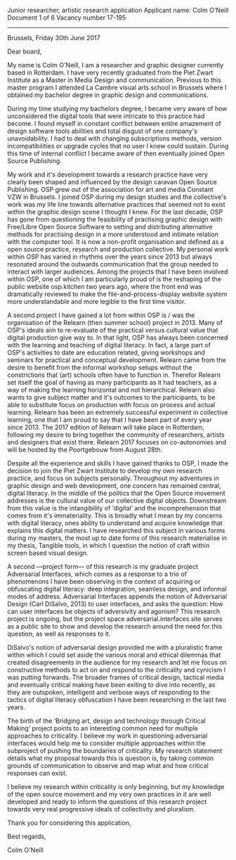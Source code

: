 Junior researcher, artistic research application
Applicant name: Colm O'Neill
Document 1 of 6
Vacancy number 17-195

---

Brussels, Friday 30th June 2017

Dear board,

My name is Colm O'Neill, I am a researcher and graphic designer currently based in Rotterdam. I have very recently graduated from the Piet Zwart Institute as a Master in Media Design and communication. Previous to this master program I attended La Cambre visual arts school in Brussels where I obtained my bachelor degree in graphic design and communications.

During my time studying my bachelors degree, I became very aware of how unconsidered the digital tools that were intricate to this practice had become. I found myself in constant conflict between entire amazement of design software tools abilities and total disgust of one company's unavoidability. I had to deal with changing subscriptions methods, version incompatibilities or upgrade cycles that no user I knew could sustain. During this time of internal conflict I became aware of then eventually joined Open Source Publishing.

My work and it's development towards a research practice have very clearly been shaped and influenced by the design caravan Open Source Publishing. OSP grew out of the association for art and media Constant VZW in Brussels. I joined OSP during my design studies and the collective's work was my life line towards alternative practices that seemed not to exist within the graphic design scene I thought I knew. For the last decade, OSP has gone from questioning the feasibility of practising graphic design with Free/Libre Open Source Software to setting and distributing alternative methods for practising design in a more understood and intimate relation with the computer tool. It is now a non-profit organisation and defined as a open source practice, research and production collective. My personal work within OSP has varied in rhythms over the years since 2013 but always resonated around the outwards communication that the group needed to interact with larger audiences. Among the projects that I have been involved within OSP, one of which I am particularly proud of is the reshaping of the public website osp.kitchen two years ago, where the front end was dramatically reviewed to make the file-and-process-display website system more understandable and more legible to the first time visitor.

A second project I have gained a lot from within OSP is / was the organisation of the Relearn (then summer school) project in 2013. Many of OSP's ideals aim to re-evaluate of the practical versus cultural value that digital production give way to. In that light, OSP has always been concerned with the learning and teaching of digital literacy. In fact, a large part of OSP's activities to date are education related, giving workshops and seminars for practical and conceptual development. Relearn came from the desire to benefit from the informal workshop setups without the constrictions that (art) schools often have to function in. Therefor Relearn set itself the goal of having as many participants as it had teachers, as a way of making the learning horizontal and not hierarchical. Relearn also wants to give subject matter and it's outcomes to the participants, to be able to substitute focus on production with focus on process and actual learning. Relearn has been an extremely successful experiment in collective learning, one that I am proud to say that I have been part of every year since 2013. The 2017 edition of Relearn will take place in Rotterdam, following my desire to bring together the community of researchers, artists and designers that exist there. Relearn 2017 focuses on co-autonomies and will be hosted by the Poortgebouw from August 28th.

Despite all the experience and skills I have gained thanks to OSP, I made the decision to join the Piet Zwart Institute to develop my own research practice, and focus on subjects personally. Throughout my adventures in graphic design and web development, one concern has remained central, digital literacy. In the middle of the politics that the Open Source movement addresses is the cultural value of our collective digital objects. Downstream from this value is the intangibility of ‘digital’ and the incomprehension that comes from it's immateriality. This is broadly what I mean by my concerns with digital literacy, ones ability to understand and acquire knowledge that explains this digital matters. I have researched this subject in various forms during my masters, the most up to date forms of this research materialise in my thesis, Tangible tools, in which I question the notion of craft within screen based visual design.

A second —project form— of this research is my graduate project Adversarial Interfaces, which comes as a response to a trio of phenomenons I have been observing in the context of acquiring or obfuscating digital literacy: deep integration, seamless design, and informal modes of address. Adversarial Interfaces appends the notion of Adversarial Design (Carl DiSalvo, 2013) to user interfaces, and asks the question: How can user interfaces be objects of adversivity and agonism? This research project is ongoing, but the project space adversarial.interfaces.site serves as a public site to show and develop the research around the need for this question, as well as responses to it.

DiSalvo's notion of adversarial design provided me with a pluralistic frame within which I could set aside the various moral and ethical dilemmas that created disagreements in the audience for my research and let me focus on constructive methods to act on and respond to the criticality and cynicism I was putting forwards. The broader frames of critical design, tactical media and eventually critical making have been exiting to dive into recently, as they are outspoken, intelligent and verbose ways of responding to the tactics of digital literacy obfuscation I have been researching in the last two years.

The birth of the ‘Bridging art, design and technology through Critical Making’ project points to an interesting common need for multiple approaches to criticality. I believe my work in questioning adversarial interfaces would help me to consider multiple approaches within the subproject of pushing the boundaries of criticality. My research statement details what my proposal towards this is question is, by taking common grounds of communication to observe and map what and how critical responses can exist.

I believe my research within criticality is only beginning, but my knowledge of the open source movement and my very own practices in it are well developed and ready to inform the questions of this research project towards very real progressive ideals of collectivity and pluralism.

Thank you for considering this application,

Best regards,

Colm O'Neill

